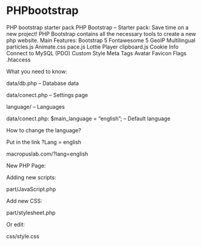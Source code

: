# PHPbootstrap
PHP bootstrap starter pack
PHP Bootstrap – Starter pack: Save time on a new project!
PHP Bootstrap contains all the necessary tools to create a new php website.
Main Features:
Bootstrap 5
Fontawesome 5
GeoIP
Multilingual
particles.js
Animate.css
pace.js
Lottie Player
clipboard.js
Cookie Info
Connect to MySQL (PDO)
Custom Style
Meta Tags
Avatar
Favicon
Flags
.htaccess

What you need to know:

data/db.php – Database data

data/conect.php – Settings page

language/ – Languages

data/conect.php: $main_language = “english”; – Default language

How to change the language?

Put in the link ?Lang = english

macropuslab.com/?lang=english

New PHP Page:

<?php include("data/conect.php"); ?>
<!doctype html>
<html lang="en">
<head>
<!-- Required meta tags -->
<?php include("part/meta.php"); ?>

<!-- Stylesheet -->
<?php include("part/stylesheet.php"); ?>

<title>PHP Bootstrap!</title>
</head>
<body>
<div id ="particles-js">
</div>

<!-- Optional JavaScript -->
<?php include("part/JavaScript.php"); ?>

</body>
</html>

Adding new scripts:

part/JavaScript.php

Add new CSS:

part/stylesheet.php

Or edit:

css/style.css

